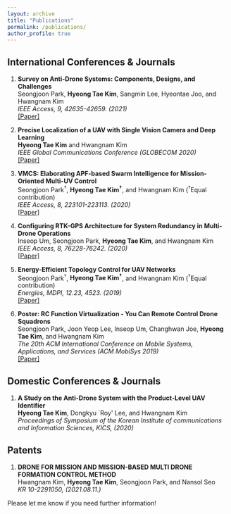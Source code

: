 ```yaml
---
layout: archive
title: "Publications"
permalink: /publications/
author_profile: true
---
```


## International Conferences & Journals

1. **Survey on Anti-Drone Systems: Components, Designs, and Challenges** <br>
Seongjoon Park, **Hyeong Tae Kim**, Sangmin Lee, Hyeontae Joo, and Hwangnam Kim <br>
*IEEE Access, 9, 42635-42659. (2021)* <br>
[[Paper]](https://ieeexplore.ieee.org/document/9378538) <br>
  
2. **Precise Localization of a UAV with Single Vision Camera and Deep Learning** <br>
**Hyeong Tae Kim** and Hwangnam Kim <br>
*IEEE Global Communications Conference (GLOBECOM 2020)* <br>
[[Paper]](https://ieeexplore.ieee.org/document/9322358) <br>
  
3. **VMCS: Elaborating APF-based Swarm Intelligence for Mission-Oriented Multi-UV Control** <br>
Seongjoon Park<sup>&#8224;</sup>, **Hyeong Tae Kim<sup>&#8224;</sup>**, and Hwangnam Kim (<sup>&#8224;</sup>Equal contribution) <br>
*IEEE Access, 8, 223101-223113. (2020)* <br>
[[Paper]](https://ieeexplore.ieee.org/document/9291063) <br>
  
4. **Configuring RTK-GPS Architecture for System Redundancy in Multi-Drone Operations** <br>
Inseop Um, Seongjoon Park, **Hyeong Tae Kim**, and Hwangnam Kim <br>
*IEEE Access, 8, 76228-76242. (2020)* <br>
[[Paper]](https://ieeexplore.ieee.org/document/9075221) <br>
  
5. **Energy-Efficient Topology Control for UAV Networks** <br>
Seongjoon Park<sup>&#8224;</sup>, **Hyeong Tae Kim<sup>&#8224;</sup>**, and Hwangnam Kim (<sup>&#8224;</sup>Equal contribution) <br>
*Energies, MDPI, 12.23, 4523. (2019)* <br>
[[Paper]](https://www.mdpi.com/1996-1073/12/23/4523) <br>
  
6. **Poster: RC Function Virtualization - You Can Remote Control Drone Squadrons** <br>
Seongjoon Park, Joon Yeop Lee, Inseop Um, Changhwan Joe, **Hyeong Tae Kim**, and Hwangnam Kim <br>
*The 20th ACM International Conference on Mobile Systems, Applications, and Services (ACM MobiSys 2019)* <br>
[[Paper]](https://dl.acm.org/doi/10.1145/3307334.3328644) <br>
  
## Domestic Conferences & Journals

1. **A Study on the Anti-Drone System with the Product-Level UAV Identifier** <br>
**Hyeong Tae Kim**, Dongkyu `Roy' Lee, and Hwangnam Kim <br>
*Proceedings of Symposium of the Korean Institute of communications and Information Sciences, KICS, (2020)* <br>
  
##  Patents

1. **DRONE FOR MISSION AND MISSION-BASED MULTI DRONE FORMATION CONTROL METHOD** <br>
Hwangnam Kim, **Hyeong Tae Kim**, Seongjoon Park, and Nansol Seo <br>
*KR 10-2291050, (2021.08.11.)* <br>
  
  
Please let me know if you need further information!